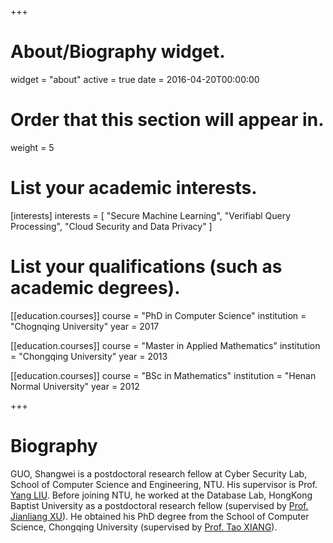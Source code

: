 +++
# About/Biography widget.
widget = "about"
active = true
date = 2016-04-20T00:00:00

# Order that this section will appear in.
weight = 5

# List your academic interests.
[interests]
  interests = [
    "Secure Machine Learning",
    "Verifiabl Query Processing",
    "Cloud Security and Data Privacy"
  ]

# List your qualifications (such as academic degrees).
[[education.courses]]
  course = "PhD in Computer Science"
  institution = "Chognqing University"
  year = 2017

[[education.courses]]
  course = "Master in Applied Mathematics"
  institution = "Chongqing University"
  year = 2013

[[education.courses]]
  course = "BSc in Mathematics"
  institution = "Henan Normal University"
  year = 2012
 
+++

# Biography

GUO, Shangwei is a postdoctoral research fellow at Cyber Security Lab, School of Computer Science and Engineering, NTU. His supervisor is Prof. [Yang LIU](http://www.ntu.edu.sg/home/yangliu/). Before joining NTU, he worked at the Database Lab, HongKong Baptist University as a postdoctoral research fellow (supervised by [Prof. Jianliang XU](http://www.comp.hkbu.edu.hk/~xujl/)). He obtained his PhD degree from the School of Computer Science, Chongqing University (supervised by [Prof. Tao XIANG](http://www.cs.cqu.edu.cn/info/1140/1746.htm)).

